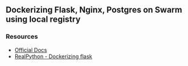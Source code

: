 ## Dockerizing Flask, Nginx, Postgres on Swarm using local registry



### Resources
- [Official Docs](https://docs.docker.com/get-started/)
- [RealPython - Dockerizing flask](https://realpython.com/dockerizing-flask-with-compose-and-machine-from-localhost-to-the-cloud/)
